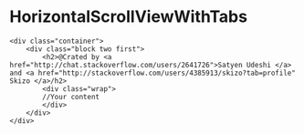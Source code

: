 # HorizontalScrollViewWithTabs


    <div class="container">
        <div class="block two first">
            <h2>@Crated by <a href="http://chat.stackoverflow.com/users/2641726">Satyen Udeshi </a> and <a href="http://stackoverflow.com/users/4385913/skizo?tab=profile" Skizo </a>/h2>
            <div class="wrap">
            //Your content
            </div>
        </div>
    </div>




